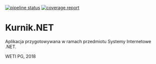 [![pipeline status](https://gitlab.com/luki1129/Kurnik.NET/badges/master/pipeline.svg)](https://gitlab.com/luki1129/Kurnik.NET/commits/master)
[![coverage report](https://gitlab.com/luki1129/Kurnik.NET/badges/master/coverage.svg)](https://gitlab.com/luki1129/Kurnik.NET/commits/master)

# Kurnik.NET
Aplikacja przygotowywana w ramach przedmiotu Systemy Internetowe .NET.

WETI PG, 2018
